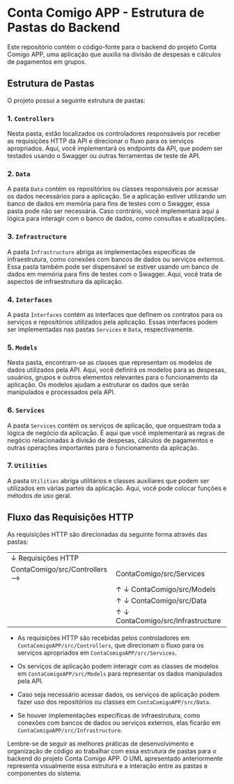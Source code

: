 # Conta Comigo APP - Estrutura de Pastas do Backend

Este repositório contém o código-fonte para o backend do projeto Conta Comigo APP, uma aplicação que auxilia na divisão de despesas e cálculos de pagamentos em grupos.

## Estrutura de Pastas

O projeto possui a seguinte estrutura de pastas:

### 1. `Controllers`

Nesta pasta, estão localizados os controladores responsáveis por receber as requisições HTTP da API e direcionar o fluxo para os serviços apropriados. Aqui, você implementará os endpoints da API, que podem ser testados usando o Swagger ou outras ferramentas de teste de API.

### 2. `Data`

A pasta `Data` contém os repositórios ou classes responsáveis por acessar os dados necessários para a aplicação. Se a aplicação estiver utilizando um banco de dados em memória para fins de testes com o Swagger, essa pasta pode não ser necessária. Caso contrário, você implementará aqui a lógica para interagir com o banco de dados, como consultas e atualizações.

### 3. `Infrastructure`

A pasta `Infrastructure` abriga as implementações específicas de infraestrutura, como conexões com bancos de dados ou serviços externos. Essa pasta também pode ser dispensável se estiver usando um banco de dados em memória para fins de testes com o Swagger. Aqui, você trata de aspectos de infraestrutura da aplicação.

### 4. `Interfaces`

A pasta `Interfaces` contém as interfaces que definem os contratos para os serviços e repositórios utilizados pela aplicação. Essas interfaces podem ser implementadas nas pastas `Services` e `Data`, respectivamente.

### 5. `Models`

Nesta pasta, encontram-se as classes que representam os modelos de dados utilizados pela API. Aqui, você definirá os modelos para as despesas, usuários, grupos e outros elementos relevantes para o funcionamento da aplicação. Os modelos ajudam a estruturar os dados que serão manipulados e processados pela API.

### 6. `Services`

A pasta `Services` contém os serviços de aplicação, que orquestram toda a lógica de negócio da aplicação. É aqui que você implementará as regras de negócio relacionadas à divisão de despesas, cálculos de pagamentos e outras operações importantes para o funcionamento da aplicação.

### 7. `Utilities`

A pasta `Utilities` abriga utilitários e classes auxiliares que podem ser utilizados em várias partes da aplicação. Aqui, você pode colocar funções e métodos de uso geral.

## Fluxo das Requisições HTTP

As requisições HTTP são direcionadas da seguinte forma através das pastas:

<table>
        <tr>
            <td>↓ Requisições HTTP</td>
        </tr>
	<tr>
		<td>ContaComigo/src/Controllers --&gt;</td>
		<td>ContaComigo/src/Services</td>
	</tr>
	<tr>
		<td rowspan="5"></td>
	</tr>
	<tr>
	</tr>
        <tr>
            <td>↑ ↓ ContaComigo/src/Models</td>
        </tr>
        <tr>
            <td>↑ ↓ ContaComigo/src/Data</td>
        </tr>
        <tr>
            <td>↑ ↓ ContaComigo/src/Infrastructure</td>
        </tr>
</table>


- As requisições HTTP são recebidas pelos controladores em `ContaComigoAPP/src/Controllers`, que direcionam o fluxo para os serviços apropriados em `ContaComigoAPP/src/Services`.

- Os serviços de aplicação podem interagir com as classes de modelos em `ContaComigoAPP/src/Models` para representar os dados manipulados pela API.

- Caso seja necessário acessar dados, os serviços de aplicação podem fazer uso dos repositórios ou classes em `ContaComigoAPP/src/Data`.

- Se houver implementações específicas de infraestrutura, como conexões com bancos de dados ou serviços externos, elas ficarão em `ContaComigoAPP/src/Infrastructure`.

Lembre-se de seguir as melhores práticas de desenvolvimento e organização de código ao trabalhar com essa estrutura de pastas para o backend do projeto Conta Comigo APP. O UML apresentado anteriormente representa visualmente essa estrutura e a interação entre as pastas e componentes do sistema.
